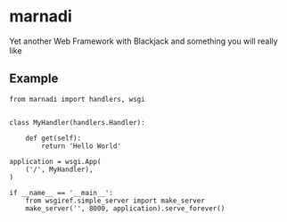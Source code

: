 marnadi
=======

Yet another Web Framework with Blackjack and something you will really like

Example
-------
    from marnadi import handlers, wsgi


    class MyHandler(handlers.Handler):

        def get(self):
            return 'Hello World'

    application = wsgi.App(
        ('/', MyHandler),
    )

    if __name__ == '__main__':
        from wsgiref.simple_server import make_server
        make_server('', 8000, application).serve_forever()